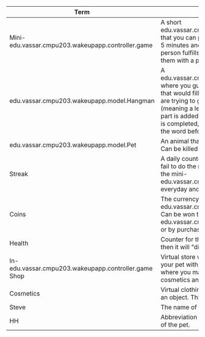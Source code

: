 
| Term         | Definition                                                                                                                                                                                                                                                                                                                                                      |
|--------------|-----------------------------------------------------------------------------------------------------------------------------------------------------------------------------------------------------------------------------------------------------------------------------------------------------------------------------------------------------------------|
 | Mini-edu.vassar.cmpu203.wakeupapp.controller.game    | A short edu.vassar.cmpu203.wakeupapp.controller.game that you can play. Can typically be finished under 5 minutes and isn't complex in nature. If the person fulfills the win condition, would award them with a prize.                                                                                                                                                                                 |
| edu.vassar.cmpu203.wakeupapp.model.Hangman      | A edu.vassar.cmpu203.wakeupapp.controller.game where you guess letters form the English alphabet that would fill spaces of a mystery word that you are trying to guess. If you guess an incorrect letter (meaning a letter that is not there) then a body part is added to a hanging stick figure. If the body is completed, then you lose. The goal is to guess the word before the body is completed. |
| edu.vassar.cmpu203.wakeupapp.model.Pet          | An animal that is kept alive by through streaks. Can be killed if health goes to 0.                                                                                                                                                                                                                                                                             |
| Streak       | A daily counter of doing a task each day. If you fail to do the requirement, in this case if you play the mini-edu.vassar.cmpu203.wakeupapp.controller.game everyday and win, the streak is reset.                                                                                                                                                                                                      |
| Coins        | The currency of the edu.vassar.cmpu203.wakeupapp.controller.game. Can be won through a mini-edu.vassar.cmpu203.wakeupapp.controller.game or by purchase.                                                                                                                                                                                                                                                                                        |
| Health       | Counter for the pet's well-being. If it falls to zero, then it will "die".                                                                                                                                                                                                                                                                                      |
| In-edu.vassar.cmpu203.wakeupapp.controller.game Shop | Virtual store where you can buy accessories for your pet with the earned/bought coins. This is where you make the transaction for in-app cosmetics and goods for the theme or pet.                                                                                                                                                                              |
| Cosmetics    | Virtual clothing/re-skins that can be used to dress an object. This is primarily for the pet.                                                                                                                                                                                                                                                                   |
| Steve        | The name of the hangman.                                                                                                                                                                                                                                                                                                                                        |
| HH           | Abbreviation for Health and Happiness parameter of the pet.                                                                                                                                                                                                                                                                                                     |